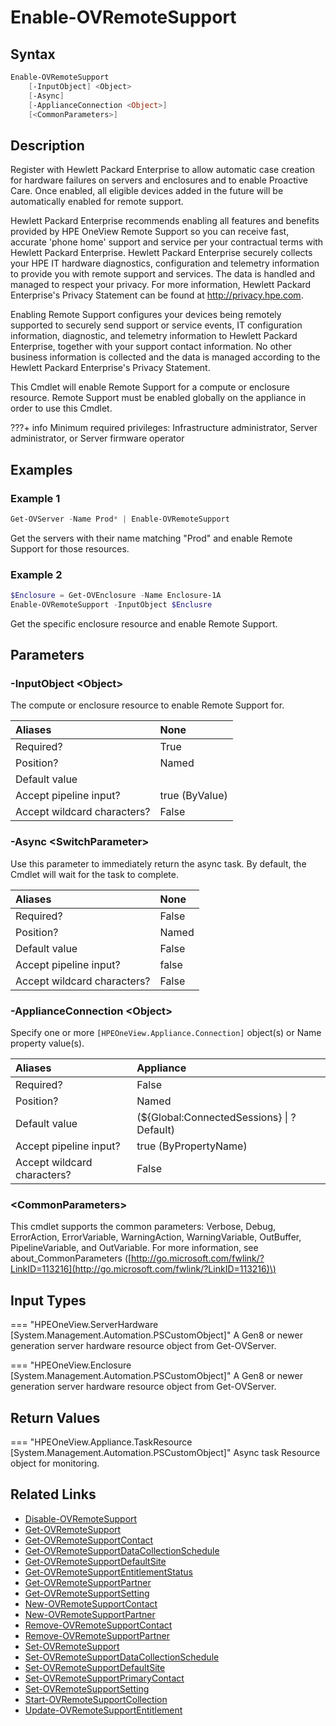 ﻿---
description: Enable Remote Support for a supported resource.
---

# Enable-OVRemoteSupport

## Syntax

```powershell
Enable-OVRemoteSupport
    [-InputObject] <Object>
    [-Async]
    [-ApplianceConnection <Object>]
    [<CommonParameters>]
```

## Description

Register with Hewlett Packard Enterprise to allow automatic case creation for hardware failures on servers and enclosures and to enable Proactive Care. Once enabled, all eligible devices added in the future will be automatically enabled for remote support.

Hewlett Packard Enterprise recommends enabling all features and benefits provided by HPE OneView Remote Support so you can receive fast, accurate 'phone home' support and service per your contractual terms with Hewlett Packard Enterprise. Hewlett Packard Enterprise securely collects your HPE IT hardware diagnostics, configuration and telemetry information to provide you with remote support and services. The data is handled and managed to respect your privacy. For more information, Hewlett Packard Enterprise's Privacy Statement can be found at http://privacy.hpe.com.

Enabling Remote Support configures your devices being remotely supported to securely send support or service events, IT configuration information, diagnostic, and telemetry information to Hewlett Packard Enterprise, together with your support contact information. No other business information is collected and the data is managed according to the Hewlett Packard Enterprise's Privacy Statement.

This Cmdlet will enable Remote Support for a compute or enclosure resource.  Remote Support must be enabled globally on the appliance in order to use this Cmdlet.

???+ info
    Minimum required privileges: Infrastructure administrator, Server administrator, or Server firmware operator

## Examples

###  Example 1 

```powershell
Get-OVServer -Name Prod* | Enable-OVRemoteSupport
```

Get the servers with their name matching "Prod" and enable Remote Support for those resources.

###  Example 2 

```powershell
$Enclosure = Get-OVEnclosure -Name Enclosure-1A
Enable-OVRemoteSupport -InputObject $Enclusre
```

Get the specific enclosure resource and enable Remote Support.

## Parameters

### -InputObject &lt;Object&gt;

The compute or enclosure resource to enable Remote Support for.

| Aliases | None |
| :--- | :--- |
| Required? | True |
| Position? | Named |
| Default value |  |
| Accept pipeline input? | true (ByValue) |
| Accept wildcard characters? | False |

### -Async &lt;SwitchParameter&gt;

Use this parameter to immediately return the async task.  By default, the Cmdlet will wait for the task to complete.

| Aliases | None |
| :--- | :--- |
| Required? | False |
| Position? | Named |
| Default value | False |
| Accept pipeline input? | false |
| Accept wildcard characters? | False |

### -ApplianceConnection &lt;Object&gt;

Specify one or more `[HPEOneView.Appliance.Connection]` object(s) or Name property value(s).

| Aliases | Appliance |
| :--- | :--- |
| Required? | False |
| Position? | Named |
| Default value | (${Global:ConnectedSessions} &vert; ? Default) |
| Accept pipeline input? | true (ByPropertyName) |
| Accept wildcard characters? | False |

### &lt;CommonParameters&gt;

This cmdlet supports the common parameters: Verbose, Debug, ErrorAction, ErrorVariable, WarningAction, WarningVariable, OutBuffer, PipelineVariable, and OutVariable. For more information, see about\_CommonParameters \([http://go.microsoft.com/fwlink/?LinkID=113216](http://go.microsoft.com/fwlink/?LinkID=113216)\)

## Input Types

=== "HPEOneView.ServerHardware [System.Management.Automation.PSCustomObject]"
    A Gen8 or newer generation server hardware resource object from Get-OVServer.
    

=== "HPEOneView.Enclosure [System.Management.Automation.PSCustomObject]"
    A Gen8 or newer generation server hardware resource object from Get-OVServer.
    

## Return Values

=== "HPEOneView.Appliance.TaskResource [System.Management.Automation.PSCustomObject]"
    Async task Resource object for monitoring.
    

## Related Links

* [Disable-OVRemoteSupport](disable-ovremotesupport.md)
* [Get-OVRemoteSupport](get-ovremotesupport.md)
* [Get-OVRemoteSupportContact](get-ovremotesupportcontact.md)
* [Get-OVRemoteSupportDataCollectionSchedule](get-ovremotesupportdatacollectionschedule.md)
* [Get-OVRemoteSupportDefaultSite](get-ovremotesupportdefaultsite.md)
* [Get-OVRemoteSupportEntitlementStatus](get-ovremotesupportentitlementstatus.md)
* [Get-OVRemoteSupportPartner](get-ovremotesupportpartner.md)
* [Get-OVRemoteSupportSetting](get-ovremotesupportsetting.md)
* [New-OVRemoteSupportContact](new-ovremotesupportcontact.md)
* [New-OVRemoteSupportPartner](new-ovremotesupportpartner.md)
* [Remove-OVRemoteSupportContact](remove-ovremotesupportcontact.md)
* [Remove-OVRemoteSupportPartner](remove-ovremotesupportpartner.md)
* [Set-OVRemoteSupport](set-ovremotesupport.md)
* [Set-OVRemoteSupportDataCollectionSchedule](set-ovremotesupportdatacollectionschedule.md)
* [Set-OVRemoteSupportDefaultSite](set-ovremotesupportdefaultsite.md)
* [Set-OVRemoteSupportPrimaryContact](set-ovremotesupportprimarycontact.md)
* [Set-OVRemoteSupportSetting](set-ovremotesupportsetting.md)
* [Start-OVRemoteSupportCollection](start-ovremotesupportcollection.md)
* [Update-OVRemoteSupportEntitlement](update-ovremotesupportentitlement.md)
